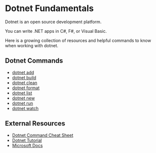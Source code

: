 # Dotnet Fundamentals

Dotnet is an open source development platform. 

You can write .NET apps in C#, F#, or Visual Basic.

Here is a growing collection of resources and helpful commands to know when working with dotnet.

## Dotnet Commands
- [dotnet add](./commands/add.md)
- [dotnet build](./commands/build.md)
- [dotnet clean](./commands/clean.md)
- [dotnet format](./commands/format.md)
- [dotnet list](./commands/list.md)
- [dotnet new](./commands/new.md)
- [dotnet run](./commands/run.md)
- [dotnet watch](./commands/watch.md)

## External Resources
- [Dotnet Command Cheat Sheet](https://cheatography.com/oba/cheat-sheets/dotnet-cli/)
- [Dotnet Tutorial](https://www.educba.com/software-development/software-development-tutorials/dot-net-tutorial/)
- [Microsoft Docs](https://docs.microsoft.com/en-us/dotnet/core/tools/dotnet)
